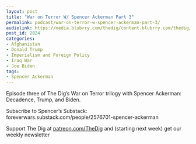 ```yaml
---
layout: post
title: "War on Terror W/ Spencer Ackerman Part 3"
permalink: podcast/war-on-terror-w-spencer-ackerman-part-3/
audiolink: https://media.blubrry.com/thedig/content.blubrry.com/thedig/The_Dig-EP_322-Ackerman.mp3
post_id: 2024
categories: 
- Afghanistan
- Donald Trump
- Imperialism and Foreign Policy
- Iraq War
- Joe Biden
tags: 
- Spencer Ackerman
---
```


Episode three of The Dig’s War on Terror trilogy with Spencer Ackerman: Decadence, Trump, and Biden.

Subscribe to Spencer’s Substack: foreverwars.substack.com/people/2576701-spencer-ackerman

Support The Dig at [patreon.com/TheDig](http://www.patreon.com/TheDig)  and (starting next week) get our weekly newsletter